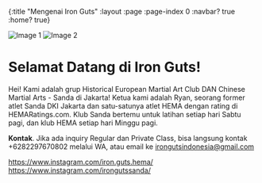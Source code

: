 {:title "Mengenai Iron Guts"
 :layout :page
 :page-index 0
 :navbar? true
 :home? true}

![Image 1](/img/ighema.jpg)
![Image 2](/img/irongutssanda.png)
# Selamat Datang di Iron Guts!

Hei! Kami adalah grup Historical European Martial Art Club DAN Chinese Martial Arts - Sanda di Jakarta! 
Ketua kami adalah Ryan, seorang former atlet Sanda DKI Jakarta dan satu-satunya atlet HEMA dengan
rating di HEMARatings.com. Klub Sanda bertemu untuk latihan setiap hari Sabtu pagi, dan klub HEMA setiap hari Minggu pagi.

 **Kontak**. Jika ada inquiry Regular dan Private Class, bisa langsung kontak
+6282297670802 melalui WA, atau email ke irongutsindonesia@gmail.com

https://www.instagram.com/iron.guts.hema/
https://www.instagram.com/irongutssanda/
